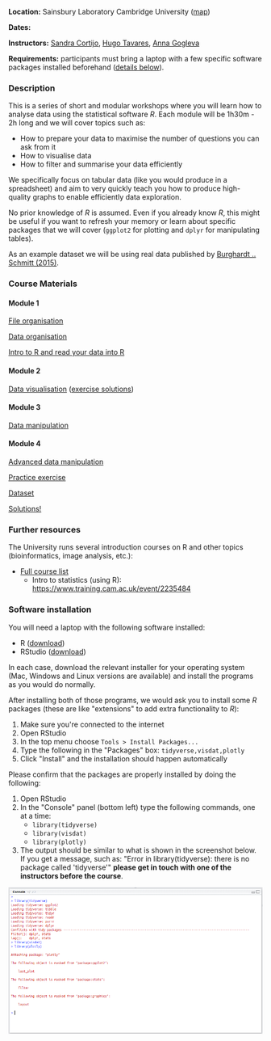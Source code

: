 **Location:** Sainsbury Laboratory Cambridge University ([map](https://goo.gl/maps/cBHYGk9TkfK2))

**Dates:**

**Instructors:** 
[Sandra Cortijo](mailto:sandra.cortijo@slcu.cam.ac.uk), 
[Hugo Tavares](mailto:hugo.tavares@slcu.cam.ac.uk),
[Anna Gogleva](mailto:anna.gogleva@slcu.cam.ac.uk)

**Requirements:** participants must bring a laptop with a few specific software 
packages installed beforehand ([details below](#software_installation)). 


### Description

This is a series of short and modular workshops where you will learn how to analyse 
data using the statistical software _R_. 
Each module will be 1h30m - 2h long and we will cover topics such as:

- How to prepare your data to maximise the number of questions you 
can ask from it
- How to visualise data
- How to filter and summarise your data efficiently

We specifically focus on tabular data (like you would produce in a spreadsheet) 
and aim to very quickly teach you how to produce high-quality graphs to 
enable efficiently data exploration.

No prior knowledge of _R_ is assumed. Even if you already know _R_, this might 
be useful if you want to refresh your memory or learn about specific packages 
that we will cover (`ggplot2` for plotting and `dplyr` for manipulating tables).

As an example dataset we will be using real data published by 
[Burghardt .. Schmitt (2015)](https://doi.org/10.1111/nph.13799). 


### Course Materials

#### Module 1 

[File organisation](module01_data_and_files/materials/file_organisation.md)

[Data organisation](module01_data_and_files/materials/data_organisation.md)

[Intro to R and read your data into R](module01_data_and_files/materials/brief_r_intro.html)

#### Module 2

[Data visualisation](module02_data_viz_ggplot/materials/ggplot_lesson.html) 
([exercise solutions](module02_data_viz_ggplot/materials/ggplot_exercise_solutions.html))

#### Module 3

[Data manipulation](module03_advanced_data_manipulation_dplyr/materials/dplyr_lesson.html)


#### Module 4

[Advanced data manipulation](module04_practice/materials/advanced_dplyr_lesson.html)

[Practice exercise](https://raw.githubusercontent.com/tavareshugo/slcu_r_course/master/module04_practice/materials/practice_template.R)

[Dataset](https://raw.githubusercontent.com/tavareshugo/slcu_r_course/master/module04_practice/data/TPM-light-WT-17c-27c-RNA-seq-average-rep1-rep2_misexpressed.tsv)

[Solutions!](module04_practice/materials/practice_solutions.html)


### Further resources

The University runs several introduction courses on R and other topics (bioinformatics, image analysis, etc.):

- [Full course list](https://www.training.cam.ac.uk/search?course_type_facet_shown=&scheduled=on&course_date_facet_shown=true&course_availability_facet_shown=&provider_1345591=on&provider_facet_shown=&scrollPos=627)
    - Intro to statistics (using R): https://www.training.cam.ac.uk/event/2235484

### Software installation<a name="software_installation"></a>

You will need a laptop with the following software installed:

- R ([download](https://cran.rstudio.com/))
- RStudio ([download](https://www.rstudio.com/products/rstudio/download/#download))

In each case, download the relevant installer for your operating system (Mac, 
Windows and Linux versions are available) and install the programs as you would 
do normally.

After installing both of those programs, we would ask you to install some _R_ 
packages (these are like "extensions" to add extra functionality to _R_):

1. Make sure you're connected to the internet
2. Open RStudio
3. In the top menu choose `Tools > Install Packages...`
4. Type the following in the "Packages" box: `tidyverse,visdat,plotly`
5. Click "Install" and the installation should happen automatically

Please confirm that the packages are properly installed by doing the following:

1. Open RStudio
2. In the "Console" panel (bottom left) type the following commands, one at a 
time:
    - `library(tidyverse)`
    - `library(visdat)`
    - `library(plotly)`
3. The output should be similar to what is shown in the screenshot below. If 
you get a message, such as: 
"Error in library(tidyverse): there is no package called 'tidyverse'"
**please get in touch with one of the instructors before the course**.

![Screenshot of correct package installation](package_installation_instructions.png)
